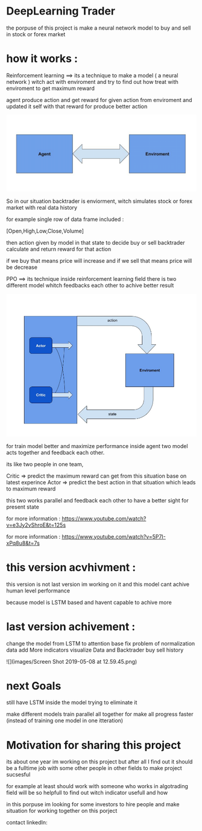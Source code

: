 
# DeepLearning Trader

the porpuse of this project is make a neural network model to buy and sell in stock or forex market 

# how it works :


Reinforcement learning ==> its a technique to make a model ( a neural network ) witch act with enviroment and try to find out how treat with enviroment to get maximum reward  

agent produce action and get reward for given action from enviroment and updated it self with that reward for produce better action

![](images/ReinforcementLearning.png)

So in our situation backtrader is enviorment, witch simulates stock or forex market with real data history 

for example single row of data frame included :

[Open,High,Low,Close,Volume]


then action given by model in that state to decide buy or sell 
backtrader calculate and return reward for that action

if we buy that means price will increase and if we sell that means price will be decrease 




PPO ==> its technique inside reinforcement learning field 
there is two different model whitch feedbacks each other to achive better result 

![](images/ACtorCritic.jpg)

for train model better and maximize performance inside agent two model acts together and feedback each other.

its like two people in one team,

Critic => predict the maximum reward can get from this situation base on latest experince 
Actor  => predict the best action in that situation which leads to maximum reward 

this two works parallel and feedback each other to have a better sight for present state 



for more information : 
https://www.youtube.com/watch?v=e3Jy2vShroE&t=125s

for more information : 
https://www.youtube.com/watch?v=5P7I-xPq8u8&t=7s


# this version acvhivment :
this version is not last version im working on it and this model cant achive human level performance

because model is LSTM based and havent capable to achive more 

# last version achivement :
change the model from LSTM to attention base
fix problem of normalization data
add More indicators 
visualize Data and Backtrader buy sell history 

![](images/Screen Shot 2019-05-08 at 12.59.45.png)


# next Goals 

still have LSTM inside the model trying to eliminate it

make different models train parallel all together for make all progress faster (instead of training one model in one itteration)

# Motivation for sharing this project 

its about one year im working on this project but after all I find out it should be a fulltime job with some other people in other fields to make project sucsesful 

for example at least should work with someone who works in algotrading field will be so helpfull to find out witch indicator usefull and how 

in this porpuse im looking for some investors to hire people and make situation for working together on this porject




contact 
linkedIn:










